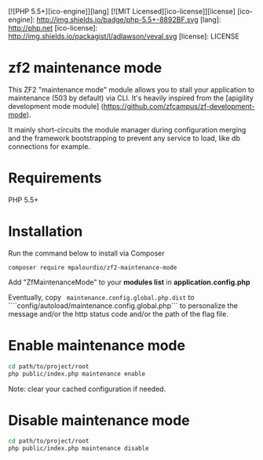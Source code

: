 [![PHP 5.5+][ico-engine]][lang]
[![MIT Licensed][ico-license]][license]
[ico-engine]: http://img.shields.io/badge/php-5.5+-8892BF.svg
[lang]: http://php.net
[ico-license]: http://img.shields.io/packagist/l/adlawson/veval.svg
[license]: LICENSE

zf2 maintenance mode
====================

This ZF2 "maintenance mode" module allows you to stall your application to maintenance (503 by default) via CLI.
It's heavily inspired from the [apigility development mode module] (https://github.com/zfcampus/zf-development-mode).

It mainly short-circuits the module manager during configuration merging and the framework bootstrapping to prevent any service to load, like db connections for example. 

Requirements
============
  
PHP 5.5+

Installation
============
Run the command below to install via Composer

```shell
composer require mpalourdio/zf2-maintenance-mode
```

Add "ZfMaintenanceMode" to your **modules list** in **application.config.php**

Eventually, copy ``` maintenance.config.global.php.dist``` to ````config/autoload/maintenance.config.global.php``` to personalize the message and/or the http status code and/or the path of the flag file.

Enable maintenance mode
==========================

```sh
cd path/to/project/root
php public/index.php maintenance enable
```

Note: clear your cached configuration if needed.

Disable maintenance mode
===========================

```sh
cd path/to/project/root
php public/index.php maintenance disable
```
